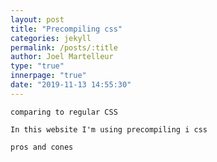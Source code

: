 ```yaml
---
layout: post
title: "Precompiling css"
categories: jekyll
permalink: /posts/:title
author: Joel Martelleur
type: "true"
innerpage: "true"
date: "2019-11-13 14:55:30" 
---
```


```
comparing to regular CSS

```

```
In this website I'm using precompiling i css

```

```
pros and cones

```